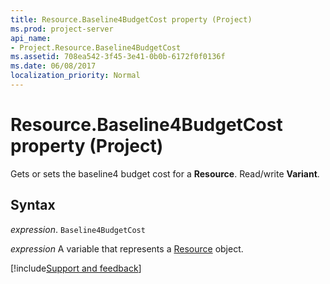 ```yaml
---
title: Resource.Baseline4BudgetCost property (Project)
ms.prod: project-server
api_name:
- Project.Resource.Baseline4BudgetCost
ms.assetid: 708ea542-3f45-3e41-0b0b-6172f0f0136f
ms.date: 06/08/2017
localization_priority: Normal
---
```



# Resource.Baseline4BudgetCost property (Project)

Gets or sets the baseline4 budget cost for a  **Resource**. Read/write **Variant**.


## Syntax

_expression_. `Baseline4BudgetCost`

_expression_ A variable that represents a [Resource](./Project.Resource.md) object.

[!include[Support and feedback](~/includes/feedback-boilerplate.md)]